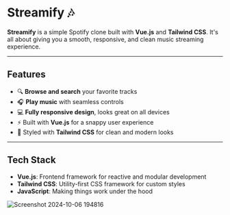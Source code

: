 # Streamify 🎶

**Streamify** is a simple Spotify clone built with **Vue.js** and **Tailwind CSS**. It's all about giving you a smooth, responsive, and clean music streaming experience.

---

## Features
- 🔍 **Browse and search** your favorite tracks
- 🎧 **Play music** with seamless controls
- 💻 **Fully responsive design**, looks great on all devices
- ⚡ Built with **Vue.js** for a snappy user experience
- 💅 Styled with **Tailwind CSS** for clean and modern looks

---

## Tech Stack
- **Vue.js**: Frontend framework for reactive and modular development
- **Tailwind CSS**: Utility-first CSS framework for custom styles
- **JavaScript**: Making things work under the hood

![Screenshot 2024-10-06 194816](https://github.com/user-attachments/assets/f9a09e5f-64c9-4e1a-b05e-45dbecc1d3f3)
